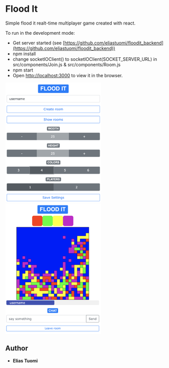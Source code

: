 # Flood It

Simple flood it realt-time multiplayer game created with react.

To run in the development mode:
- Get server started (see [https://github.com/eliastuomi/floodit_backend](https://github.com/eliastuomi/floodit_backend))
- npm install
- change socketIOClient() to socketIOClient(SOCKET_SERVER_URL) in src/components/Join.js & src/components/Room.js
- npm start
- Open [http://localhost:3000](http://localhost:3000) to view it in the browser.

<img src="docs/IMG1.png" width="300">
<img src="docs/IMG2.png" width="300">


## Author

* **Elias Tuomi**
